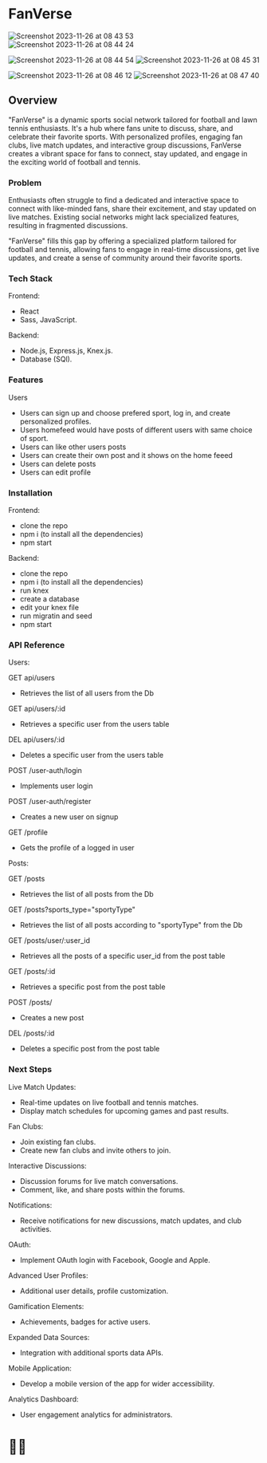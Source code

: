# FanVerse

![Screenshot 2023-11-26 at 08 43 53](https://github.com/olusanyaJ/fanVerse-client/assets/145439880/8e5ad672-98de-4df2-80d7-8ba2095b5afb) ![Screenshot 2023-11-26 at 08 44 24](https://github.com/olusanyaJ/fanVerse-client/assets/145439880/fbb558ac-b461-44f5-b820-52672d30c81d)

![Screenshot 2023-11-26 at 08 44 54](https://github.com/olusanyaJ/fanVerse-client/assets/145439880/584269aa-de2b-4940-87de-d5b742902a16) ![Screenshot 2023-11-26 at 08 45 31](https://github.com/olusanyaJ/fanVerse-client/assets/145439880/2e069a83-18ad-4b57-852c-ac598e22462d)

![Screenshot 2023-11-26 at 08 46 12](https://github.com/olusanyaJ/fanVerse-client/assets/145439880/9c852bdd-4a0b-40aa-86c0-130c2d1fc16a) ![Screenshot 2023-11-26 at 08 47 40](https://github.com/olusanyaJ/fanVerse-client/assets/145439880/8466ee74-a204-4e5b-85cd-0a96da1d6b51)

## Overview

"FanVerse" is a dynamic sports social network tailored for football and lawn tennis enthusiasts. It's a hub where fans unite to discuss, share, and celebrate their favorite sports. With personalized profiles, engaging fan clubs, live match updates, and interactive group discussions, FanVerse creates a vibrant space for fans to connect, stay updated, and engage in the exciting world of football and tennis.

### Problem

Enthusiasts often struggle to find a dedicated and interactive space to connect with like-minded fans, share their excitement, and stay updated on live matches. Existing social networks might lack specialized features, resulting in fragmented discussions.

"FanVerse" fills this gap by offering a specialized platform tailored for football and tennis, allowing fans to engage in real-time discussions, get live updates, and create a sense of community around their favorite sports.

### Tech Stack

Frontend:

- React
- Sass, JavaScript.

Backend:

- Node.js, Express.js, Knex.js.
- Database (SQl).

### Features

Users

- Users can sign up and choose prefered sport, log in, and create personalized profiles.
- Users homefeed would have posts of different users with same choice of sport.
- Users can like other users posts
- Users can create their own post and it shows on the home feeed
- Users can delete posts
- Users can edit profile

### Installation

Frontend:

- clone the repo
- npm i (to install all the dependencies)
- npm start

Backend:

- clone the repo
- npm i (to install all the dependencies)
- run knex
- create a database
- edit your knex file
- run migratin and seed
- npm start

### API Reference

Users:

GET api/users

- Retrieves the list of all users from the Db

GET api/users/:id

- Retrieves a specific user from the users table

DEL api/users/:id

- Deletes a specific user from the users table

POST /user-auth/login

- Implements user login

POST /user-auth/register

- Creates a new user on signup

GET /profile

- Gets the profile of a logged in user

Posts:

GET /posts

- Retrieves the list of all posts from the Db

GET /posts?sports_type="sportyType"

- Retrieves the list of all posts according to "sportyType" from the Db

GET /posts/user/:user_id

- Retrieves all the posts of a specific user_id from the post table

GET /posts/:id

- Retrieves a specific post from the post table

POST /posts/

- Creates a new post

DEL /posts/:id

- Deletes a specific post from the post table

### Next Steps

Live Match Updates:

- Real-time updates on live football and tennis matches.
- Display match schedules for upcoming games and past results.

Fan Clubs:

- Join existing fan clubs.
- Create new fan clubs and invite others to join.

Interactive Discussions:

- Discussion forums for live match conversations.
- Comment, like, and share posts within the forums.

Notifications:

- Receive notifications for new discussions, match updates, and club activities.

OAuth:

- Implement OAuth login with Facebook, Google and Apple.

Advanced User Profiles:

- Additional user details, profile customization.

Gamification Elements:

- Achievements, badges for active users.

Expanded Data Sources:

- Integration with additional sports data APIs.

Mobile Application:

- Develop a mobile version of the app for wider accessibility.

Analytics Dashboard:

- User engagement analytics for administrators.

# 🫶🏽
